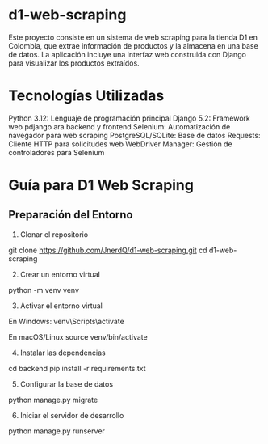 # d1-web-scraping
Este proyecto consiste en un sistema de web scraping para la tienda D1 en Colombia, que extrae información de productos y la almacena en una base de datos. La aplicación incluye una interfaz web construida con Django para visualizar los productos extraídos.

# Tecnologías Utilizadas

Python 3.12: Lenguaje de programación principal
Django 5.2: Framework web pdjango ara backend y frontend
Selenium: Automatización de navegador para web scraping
PostgreSQL/SQLite: Base de datos
Requests: Cliente HTTP para solicitudes web
WebDriver Manager: Gestión de controladores para Selenium

# Guía  para D1 Web Scraping

## Preparación del Entorno


1. Clonar el repositorio

git clone https://github.com/JnerdQ/d1-web-scraping.git
cd d1-web-scraping

2. Crear un entorno virtual

python -m venv venv

3. Activar el entorno virtual

En Windows:
venv\Scripts\activate

En macOS/Linux
source venv/bin/activate

4. Instalar las dependencias

cd backend
pip install -r requirements.txt

5. Configurar la base de datos

python manage.py migrate

6. Iniciar el servidor de desarrollo

python manage.py runserver